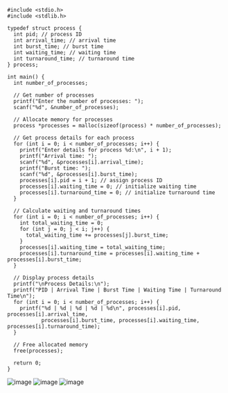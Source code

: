     #include <stdio.h>
    #include <stdlib.h>
    
    typedef struct process {
      int pid; // process ID
      int arrival_time; // arrival time
      int burst_time; // burst time
      int waiting_time; // waiting time
      int turnaround_time; // turnaround time
    } process;
    
    int main() {
      int number_of_processes;
    
      // Get number of processes
      printf("Enter the number of processes: ");
      scanf("%d", &number_of_processes);
    
      // Allocate memory for processes
      process *processes = malloc(sizeof(process) * number_of_processes);
    
      // Get process details for each process
      for (int i = 0; i < number_of_processes; i++) {
        printf("Enter details for process %d:\n", i + 1);
        printf("Arrival time: ");
        scanf("%d", &processes[i].arrival_time);
        printf("Burst time: ");
        scanf("%d", &processes[i].burst_time);
        processes[i].pid = i + 1; // assign process ID
        processes[i].waiting_time = 0; // initialize waiting time
        processes[i].turnaround_time = 0; // initialize turnaround time
      }
    
      // Calculate waiting and turnaround times
      for (int i = 0; i < number_of_processes; i++) {
        int total_waiting_time = 0;
        for (int j = 0; j < i; j++) {
          total_waiting_time += processes[j].burst_time;
        }
        processes[i].waiting_time = total_waiting_time;
        processes[i].turnaround_time = processes[i].waiting_time + processes[i].burst_time;
      }
    
      // Display process details
      printf("\nProcess Details:\n");
      printf("PID | Arrival Time | Burst Time | Waiting Time | Turnaround Time\n");
      for (int i = 0; i < number_of_processes; i++) {
        printf("%d | %d | %d | %d | %d\n", processes[i].pid, processes[i].arrival_time,
               processes[i].burst_time, processes[i].waiting_time, processes[i].turnaround_time);
      }
    
      // Free allocated memory
      free(processes);
    
      return 0;
    }
![image](https://github.com/Mehul6112/Operating-System-Curve/assets/119481480/7707570e-9f1d-4872-9388-b2f7aee57638)
![image](https://github.com/Mehul6112/Operating-System-Curve/assets/119481480/622901ca-7589-40da-bc9c-c0edcbd52c38)
![image](https://github.com/Mehul6112/Operating-System-Curve/assets/119481480/69ad55a0-767d-47bc-977f-8329072078d3)


